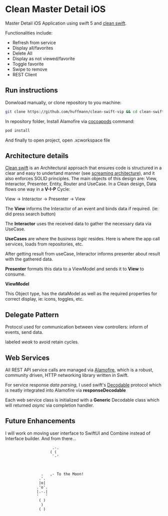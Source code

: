 # Clean Master Detail iOS 

Master Detail iOS Application using swift 5 and [clean swift](https://clean-swift.com).

Functionalities include:
* Refresh from service
* Display all/favorites
* Delete All
* Display as not viewed/favorite
* Toggle favorite
* Swipe to remove
* REST Client

## Run instructions
Donwload manually, or clone repository to you machine:

 ```bash
git clone https://github.com/huffmann/clean-swift-vip && cd clean-swift-vip
```
 
 In repository folder, Install Alamofire via [cocoapods](https://cocoapods.org) command:

```bash
pod install
```

And finally to open project, open .xcworkspace file 


## Architecture details

[Clean swift](https://clean-swift.com) is an Architectural approach that ensures code is structured in a clear and easy to undertand manner (see [screaming architecture](https://blog.cleancoder.com/uncle-bob/2011/09/30/Screaming-Architecture.html)), and it also enforces SOLID principles.  The main objects of this design are:  View, Interactor, Presenter, Entity, Router and UseCase. In a Clean design, Data flows one way in a __V-I-P__ Cycle: 

View -> Interactor -> Presenter -> View

The __View__ informs the Interactor of an event and binds data if required. (ie: did press search button)

The __Interactor__ uses the received data to gather the necessary data via UseCase.

__UseCases__ are where the _business logic_ resides. Here is where the app call services, loads from repositories, etc. 

After getting result from useCase, Interactor informs presenter about result with the gathered data. 

__Presenter__ formats this data to a ViewModel and sends it to __View__ to consume. 

__ViewModel__

This Object type, has the dataModel as well as the required properties for correct display, ie: icons, toggles, etc. 

## Delegate Pattern 

Protocol used for communication between view controllers: inform of events, send data. 

labeled _weak_ to avoid retain cycles. 

## Web Services
All REST API service calls are managed via [Alamofire](https://github.com/Alamofire/Alamofire), which is a robust, community driven, HTTP networking library written in Swift.

For service response _data parsing_, I used swift's [Decodable](https://developer.apple.com/documentation/swift/decodable) protocol which is neatly integrated into Alamofire via __responseDecodable__ 

Each web service class is initialized with a __Generic__ Decodable class which will returned _async_ via completion handler. 

## Future Enhancements 
I will work on moving user interface to SwiftUI and Combine instead of Interface builder. And from there...

                         .-.
                        ( (
                         `-'



                    .   ,- To the Moon!
                   .'.
                   |o|
                  .'o'.
                  |.-.|
                  '   '
                   ( )
                    )
                   ( )

